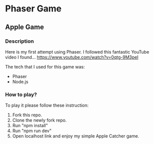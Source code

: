 # Phaser Game
## Apple Game

### Description
Here is my first attempt using Phaser.
I followed this fantastic YouTube video I found... https://www.youtube.com/watch?v=0qtg-9M3peI

The tech that I used for this game was:
- Phaser
- Node.js


### How to play?
To play it please follow these instruction:

1) Fork this repo.
2) Clone the newly fork repo.
3) Run "npm install"
4) Run "npm run dev"
5) Open localhost link and enjoy my simple Apple Catcher game.
